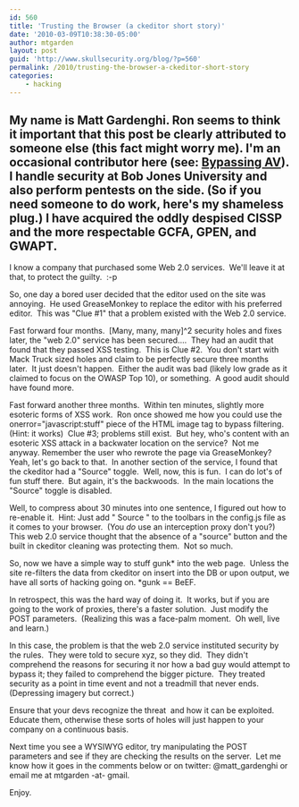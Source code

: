 ```yaml
---
id: 560
title: 'Trusting the Browser (a ckeditor short story)'
date: '2010-03-09T10:38:30-05:00'
author: mtgarden
layout: post
guid: 'http://www.skullsecurity.org/blog/?p=560'
permalink: /2010/trusting-the-browser-a-ckeditor-short-story
categories:
    - hacking
---
```


My name is Matt Gardenghi.  Ron seems to think it important that this post be  clearly attributed to someone else (this fact might worry me).  I'm an occasional contributor here (see: <a title="Bypassing AV" href="http://www.skullsecurity.org/blog/?p=261" target="_blank">Bypassing AV</a>).  I handle  security at Bob Jones University and also perform pentests on the side.   (So if you need someone to do work, here's my shameless plug.)  I have  acquired the oddly despised CISSP and the more respectable GCFA, GPEN,  and GWAPT.
------------------

I know a company that purchased some Web 2.0 services.  We'll leave it at that, to protect the guilty.  :-p

So, one day a bored user decided that the editor used on the site was annoying.  He used GreaseMonkey to replace the editor with his preferred editor.  This was "Clue #1" that a problem existed with the Web 2.0 service.
<!--more-->
Fast forward four months.  [Many, many, many]^2 security holes and fixes later, the "web 2.0" service has been secured....  They had an audit that found that they passed XSS testing.  This is Clue #2.  You don't start with Mack Truck sized holes and claim to be perfectly secure three months later.  It just doesn't happen.  Either the audit was bad (likely low grade as it claimed to focus on the OWASP Top 10), or something.  A good audit should have found more.

Fast forward another three months.  Within ten minutes, slightly more esoteric forms of XSS work.  Ron once showed me how you could use the onerror="javascript:stuff" piece of the HTML image tag to bypass filtering.  (Hint: it works)  Clue #3; problems still exist.  But hey, who's content with an esoteric XSS attack in a backwater location on the service?  Not me anyway. Remember the user who rewrote the page via GreaseMonkey?  Yeah, let's go back to that.  In another section of the service, I found that the ckeditor had a "Source" toggle.  Well, now, this is fun.  I can do lot's of fun stuff there.  But again, it's the backwoods.  In the main locations the "Source" toggle is disabled.

Well, to compress about 30 minutes into one sentence, I figured out how to re-enable it.  Hint: Just add " Source " to the toolbars in the config.js file as it comes to your browser.  (You *do* use an interception proxy don't you?)  This web 2.0 service thought that the absence of a "source" button and the built in ckeditor cleaning was protecting them.  Not so much.

So, now we have a simple way to stuff gunk* into the web page.  Unless the site re-filters the data from ckeditor on insert into the DB or upon output, we have all sorts of hacking going on. *gunk == BeEF.

In retrospect, this was the hard way of doing it.  It works, but if you are going to the work of proxies, there's a faster solution.  Just modify the POST parameters.  (Realizing this was a face-palm moment.  Oh well, live and learn.)

In this case, the problem is that the web 2.0 service instituted security by the rules.  They were told to secure xyz, so they did.  They didn't comprehend the reasons for securing it nor how a bad guy would attempt to bypass it; they failed to comprehend the bigger picture.  They treated security as a point in time event and not a treadmill that never ends.  (Depressing imagery but correct.)

Ensure that your devs recognize the threat  and how it can be exploited.  Educate them, otherwise these sorts of holes will just happen to your company on a continuous basis.

Next time you see a WYSIWYG editor, try manipulating the POST parameters and see if they are checking the results on the server.  Let me know how it goes in the comments below or on twitter: @matt_gardenghi or email me at mtgarden -at- gmail.

Enjoy.

